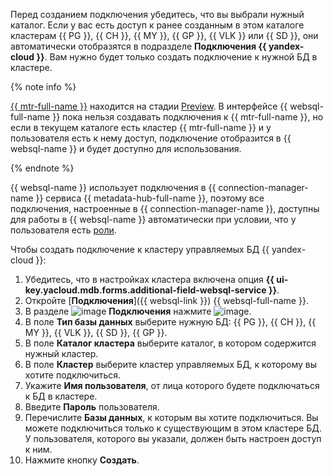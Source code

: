 

Перед созданием подключения убедитесь, что вы выбрали нужный каталог. Если у вас есть доступ к ранее созданным в этом каталоге кластерам {{ PG }}, {{ CH }}, {{ MY }}, {{ GP }}, {{ VLK }} или {{ SD }}, они автоматически отобразятся в подразделе **Подключения {{ yandex-cloud }}**. Вам нужно будет только создать подключение к нужной БД в кластере.


{% note info %}

[{{ mtr-full-name }}](../../managed-trino/) находится на стадии [Preview](../../overview/concepts/launch-stages.md). В интерфейсе {{ websql-full-name }} пока нельзя создавать подключения к {{ mtr-full-name }}, но если в текущем каталоге есть кластер {{ mtr-full-name }} и у пользователя есть к нему доступ, подключение отобразится в {{ websql-name }} и будет доступно для использования. 

{% endnote %}


{{ websql-name }} использует подключения в {{ connection-manager-name }} сервиса {{ metadata-hub-full-name }}, поэтому все подключения, настроенные в {{ connection-manager-name }}, доступны для работы в {{ websql-name }} автоматически при условии, что у пользователя есть [роли](../../metadata-hub/security/index.md#service-roles).

Чтобы создать подключение к кластеру управляемых БД {{ yandex-cloud }}:

1. Убедитесь, что в настройках кластера включена опция **{{ ui-key.yacloud.mdb.forms.additional-field-websql-service }}**.
1. Откройте [**Подключения**]({{ websql-link }}) {{ websql-full-name }}.
1. В разделе ![image](../../_assets/console-icons/folder-tree.svg) **Подключения** нажмите ![image](../../_assets/console-icons/square-plus.svg).
1. В поле **Тип базы данных** выберите нужную БД: {{ PG }}, {{ CH }}, {{ MY }}, {{ VLK }}, {{ SD }}, {{ GP }}.
1. В поле **Каталог кластера** выберите каталог, в котором содержится нужный кластер.
1. В поле **Кластер** выберите кластер управляемых БД, к которому вы хотите подключиться. 
1. Укажите **Имя пользователя**, от лица которого будете подключаться к БД в кластере.
1. Введите **Пароль** пользователя.
1. Перечислите **Базы данных**, к которым вы хотите подключиться. Вы можете подключиться только к существующим в этом кластере БД. У пользователя, которого вы указали, должен быть настроен доступ к ним.
1. Нажмите кнопку **Создать**.
